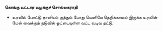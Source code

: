 **கொங்கு வட்டார வழக்குச் சொல்லகராதி**
- உரலில் போட்டு தானியம் குத்தும் போது வெளியே தெறிக்காமல் இருக்க உரலின் மேல் வைக்கும் நடுவில் ஓட்டையுள்ள வட்ட வடிவ தட்டு.

